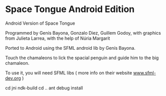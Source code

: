 Space Tongue Android Edition
==============

Android Version of Space Tongue

Programmed by Genís Bayona, Gonzalo Diez, Guillem Godoy, 
with graphics from Julieta Larrea,
with the help of Núria Margarit 

Ported to Android using the SFML android lib by Genís Bayona.

Touch the chamaleons to lick the spacial penguin and guide him to the big chamaleon.


To use it, you will need SFML libs ( more info on their website www.sfml-dev.org )


cd jni
ndk-build
cd ..
ant debug install
